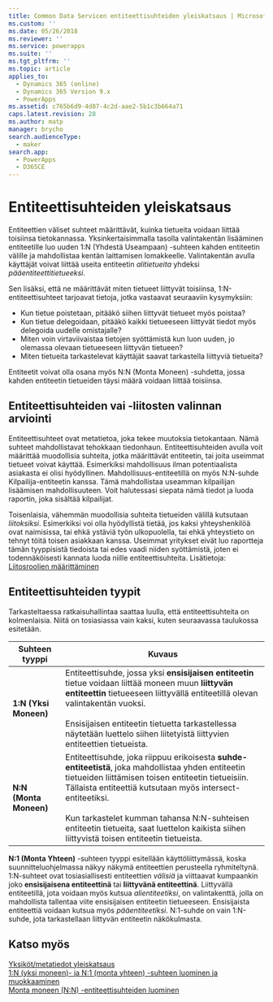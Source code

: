 ```yaml
---
title: Common Data Servicen entiteettisuhteiden yleiskatsaus | MicrosoftDocs
ms.custom: ''
ms.date: 05/26/2018
ms.reviewer: ''
ms.service: powerapps
ms.suite: ''
ms.tgt_pltfrm: ''
ms.topic: article
applies_to:
  - Dynamics 365 (online)
  - Dynamics 365 Version 9.x
  - PowerApps
ms.assetid: c765b6d9-4d87-4c2d-aae2-5b1c3b664a71
caps.latest.revision: 28
ms.author: matp
manager: brycho
search.audienceType:
  - maker
search.app:
  - PowerApps
  - D365CE
---
```

# <a name="entity-relationships-overview"></a>Entiteettisuhteiden yleiskatsaus

Entiteettien väliset suhteet määrittävät, kuinka tietueita voidaan liittää toisiinsa tietokannassa. Yksinkertaisimmalla tasolla valintakentän lisääminen entiteetille luo uuden 1:N (Yhdestä Useampaan) -suhteen kahden entiteetin välille ja mahdollistaa kentän laittamisen lomakkeelle. Valintakentän avulla käyttäjät voivat liittää useita entiteetin *alitietueita* yhdeksi *pääentiteettitietueeksi*.  
  
Sen lisäksi, että ne määrittävät miten tietueet liittyvät toisiinsa, 1:N-entiteettisuhteet tarjoavat tietoja, jotka vastaavat seuraaviin kysymyksiin:  
  
- Kun tietue poistetaan, pitääkö siihen liittyvät tietueet myös poistaa?  
- Kun tietue delegoidaan, pitääkö kaikki tietueeseen liittyvät tiedot myös delegoida uudelle omistajalle?  
- Miten voin virtaviivaistaa tietojen syöttämistä kun luon uuden, jo olemassa olevaan tietueeseen liittyvän tietueen?  
- Miten tietueita tarkastelevat käyttäjät saavat tarkastella liittyviä tietueita?  
  
 Entiteetit voivat olla osana myös N:N (Monta Moneen) -suhdetta, jossa kahden entiteetin tietueiden täysi määrä voidaan liittää toisiinsa.  

<a name="BKMK_Connections"></a>

## <a name="decide-whether-to-use-entity-relationships-or-connections"></a>Entiteettisuhteiden vai -liitosten valinnan arviointi 
 
Entiteettisuhteet ovat metatietoa, joka tekee muutoksia tietokantaan. Nämä suhteet mahdollistavat tehokkaan tiedonhaun. Entiteettisuhteiden avulla voit määrittää muodollisia suhteita, jotka määrittävät entiteetin, tai joita useimmat tietueet voivat käyttää. Esimerkiksi mahdollisuus ilman potentiaalista asiakasta ei olisi hyödyllinen. Mahdollisuus-entiteetillä on myös N:N-suhde Kilpailija-entiteetin kanssa. Tämä mahdollistaa useamman kilpailijan lisäämisen mahdollisuuteen. Voit halutessasi siepata nämä tiedot ja luoda raportin, joka sisältää kilpailijat.  
  
Toisenlaisia, vähemmän muodollisia suhteita tietueiden välillä kutsutaan *liitoksiksi*. Esimerkiksi voi olla hyödyllistä tietää, jos kaksi yhteyshenkilöä ovat naimisissa, tai ehkä ystäviä työn ulkopuolella, tai ehkä yhteystieto on tehnyt töitä toisen asiakkaan kanssa. Useimmat yritykset eivät luo raportteja tämän tyyppisistä tiedoista tai edes vaadi niiden syöttämistä, joten ei todennäköisesti kannata luoda niille entiteettisuhteita. Lisätietoja: [Liitosroolien määrittäminen](configure-connection-roles.md)

  
<a name="BKMK_TypesOfRelationships"></a>
 
## <a name="types-of-entity-relationships"></a>Entiteettisuhteiden tyypit

Tarkasteltaessa ratkaisuhallintaa saattaa luulla, että entiteettisuhteita on kolmenlaisia. Niitä on tosiasiassa vain kaksi, kuten seuraavassa taulukossa esitetään.  
  
|Suhteen tyyppi|Kuvaus|  
|-----------------------|-----------------|  
|**1:N (Yksi Moneen)**|Entiteettisuhde, jossa yksi **ensisijaisen entiteetin** tietue voidaan liittää moneen muun **liittyvän entiteettin** tietueeseen liittyvällä entiteetillä olevan valintakentän vuoksi.<br /><br /> Ensisijaisen entiteetin tietuetta tarkastellessa näytetään luettelo siihen liitetyistä liittyvien entiteettien tietueista.|  
|**N:N (Monta Moneen)**|Entiteettisuhde, joka riippuu erikoisesta **suhde-entiteetistä**, joka mahdollistaa yhden entiteetin tietueiden liittämisen toisen entiteetin tietueisiin. Tällaista entiteettiä kutsutaan myös intersect-entiteetiksi.<br /><br /> Kun tarkastelet kumman tahansa N:N-suhteisen entiteetin tietueita, saat luettelon kaikista siihen liittyvistä toisen entiteetin tietueista.|  
  
**N:1 (Monta Yhteen)** -suhteen tyyppi esitellään käyttöliittymässä, koska suunnitteluohjelmassa näkyy näkymä entiteettien perusteella ryhmiteltynä. 1:N-suhteet ovat tosiasiallisesti entiteettien *välisiä* ja viittaavat kumpaankin joko **ensisijaisena entiteettinä** tai **liittyvänä entiteettinä**. Liittyvällä entiteetillä, jota voidaan myös kutsua *alientiteetiksi*, on valintakenttä, jolla on mahdollista tallentaa viite ensisijaisen entiteetin tietueeseen. Ensisijaista entiteettiä voidaan kutsua myös *pääentiteetiksi*. N:1-suhde on vain 1:N-suhde, jota tarkastellaan liittyvän entiteetin näkökulmasta.  
 
## <a name="see-also"></a>Katso myös

[Yksiköt/metatiedot yleiskatsaus](create-edit-metadata.md)<br />
[1:N (yksi moneen)- ja N:1 (monta yhteen) -suhteen luominen ja muokkaaminen](create-edit-1n-relationships.md)<br />
[Monta moneen (N:N) -entiteettisuhteiden luominen](create-edit-nn-relationships.md)

